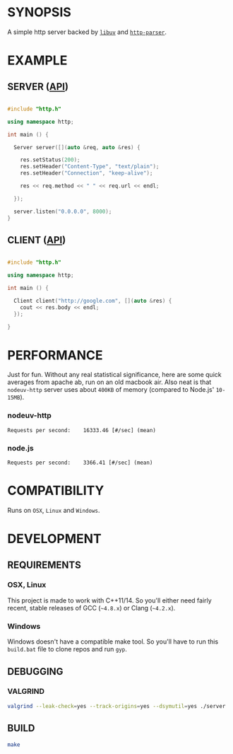 # SYNOPSIS

A simple http server backed by [`libuv`](https://github.com/libuv/libuv)
and [`http-parser`](https://github.com/joyent/http-parser).

# EXAMPLE

## SERVER ([API](https://github.com/hij1nx/nodeuv-http/wiki/Server-Documentation))
```cpp

#include "http.h"

using namespace http;

int main () {

  Server server([](auto &req, auto &res) {

    res.setStatus(200);
    res.setHeader("Content-Type", "text/plain");
    res.setHeader("Connection", "keep-alive");

    res << req.method << " " << req.url << endl;

  });

  server.listen("0.0.0.0", 8000);
}
```

## CLIENT ([API](https://github.com/hij1nx/nodeuv-http/wiki/Client-Documentation))
```cpp

#include "http.h"

using namespace http;

int main () {

  Client client("http://google.com", [](auto &res) {
    cout << res.body << endl;
  });

}
```

# PERFORMANCE

Just for fun. Without any real statistical significance, here are
some quick averages from apache ab, run on an old macbook air. Also
neat is that `nodeuv-http` server uses about `400KB` of memory
(compared to Node.js' `10-15MB`).

### nodeuv-http
```
Requests per second:    16333.46 [#/sec] (mean)
```

### node.js
```
Requests per second:    3366.41 [#/sec] (mean)
```

# COMPATIBILITY
Runs on `OSX`, `Linux` and `Windows`.

# DEVELOPMENT

## REQUIREMENTS

### OSX, Linux
This project is made to work with C++11/14. So you'll either need
fairly recent, stable releases of GCC (`~4.8.x`) or Clang (`~4.2.x`).

### Windows
Windows doesn't have a compatible make tool. So you'll have to run
this `build.bat` file to clone repos and run `gyp`.

## DEBUGGING

### VALGRIND

```bash
valgrind --leak-check=yes --track-origins=yes --dsymutil=yes ./server
```

## BUILD

```bash
make
```
